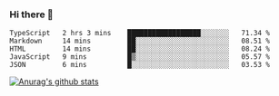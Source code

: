 ### Hi there 👋



<!--
**webB1an/webB1an** is a ✨ _special_ ✨ repository because its `README.md` (this file) appears on your GitHub profile.

Here are some ideas to get you started:

- 🔭 I’m currently working on ...
- 🌱 I’m currently learning ...
- 👯 I’m looking to collaborate on ...
- 🤔 I’m looking for help with ...
- 💬 Ask me about ...
- 📫 How to reach me: ...
- 😄 Pronouns: ...
- ⚡ Fun fact: ...
-->

<!--START_SECTION:waka-->
```text
TypeScript   2 hrs 3 mins    ██████████████████░░░░░░░   71.34 % 
Markdown     14 mins         ██░░░░░░░░░░░░░░░░░░░░░░░   08.51 % 
HTML         14 mins         ██░░░░░░░░░░░░░░░░░░░░░░░   08.24 % 
JavaScript   9 mins          █▒░░░░░░░░░░░░░░░░░░░░░░░   05.57 % 
JSON         6 mins          █░░░░░░░░░░░░░░░░░░░░░░░░   03.53 % 
```
<!--END_SECTION:waka-->


[![Anurag's github stats](https://github-readme-stats.vercel.app/api?username=webB1an&show_icons=true&theme=radical)](https://github.com/anuraghazra/github-readme-stats)

